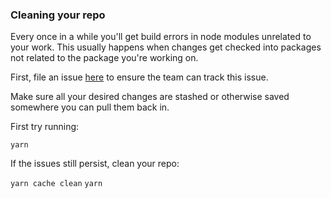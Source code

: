 ### Cleaning your repo

Every once in a while you'll get build errors in node modules unrelated to your work. This usually happens when changes get checked into packages not related to the package you're working on.

First, file an issue [here](https://github.com/microsoft/fluentui/issues/new/choose) to ensure the team can track this issue.

Make sure all your desired changes are stashed or otherwise saved somewhere you can pull them back in.

First try running:

`yarn`

If the issues still persist, clean your repo:

`yarn cache clean`
`yarn`
